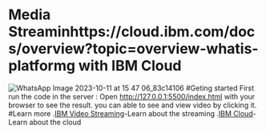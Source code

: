# Media Streaminhttps://cloud.ibm.com/docs/overview?topic=overview-whatis-platformg with IBM Cloud
![WhatsApp Image 2023-10-11 at 15 47 06_83c14106](https://github.com/Nirmal-kumaresan/7122_park-college-of-eng-and-tech_Media-Streaming-using-Cloud/assets/146160642/c1d33222-ac14-4c9f-85dd-cd90dce71a52)
#Geting started
First run the code in the server :
Open http://127.0.0.1:5500/index.html with your browser to see the result.
you can able to see and view video by clicking it.
#Learn more
.[IBM Video Streaming](https://blog.video.ibm.com/)-Learn about the streaming 
.[IBM Cloud](https://cloud.ibm.com/docs/overview?topic=overview-whatis-platform)-Learn about the cloud
